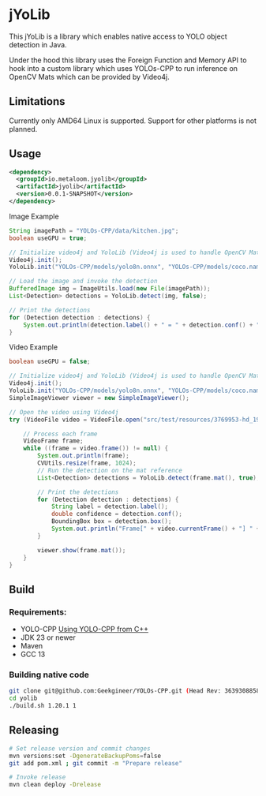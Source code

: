 # jYoLib


This jYoLib is a library which enables native access to YOLO object detection in Java.

Under the hood this library uses the Foreign Function and Memory API to hook into a custom library which uses YOLOs-CPP to run inference on OpenCV Mats which can be provided by Video4j.

## Limitations

Currently only AMD64 Linux is supported. Support for other platforms is not planned.

## Usage

```xml
<dependency>
  <groupId>io.metaloom.jyolib</groupId>
  <artifactId>jyolib</artifactId>
  <version>0.0.1-SNAPSHOT</version>
</dependency>
```

Image Example
```java
String imagePath = "YOLOs-CPP/data/kitchen.jpg";
boolean useGPU = true;

// Initialize video4j and YoloLib (Video4j is used to handle OpenCV Mat)
Video4j.init();
YoloLib.init("YOLOs-CPP/models/yolo8n.onnx", "YOLOs-CPP/models/coco.names", useGPU);

// Load the image and invoke the detection
BufferedImage img = ImageUtils.load(new File(imagePath));
List<Detection> detections = YoloLib.detect(img, false);

// Print the detections
for (Detection detection : detections) {
	System.out.println(detection.label() + " = " + detection.conf() + " @ " + detection.box());
}
```


Video Example
```java
boolean useGPU = false;

// Initialize video4j and YoloLib (Video4j is used to handle OpenCV Mat)
Video4j.init();
YoloLib.init("YOLOs-CPP/models/yolo8n.onnx", "YOLOs-CPP/models/coco.names", useGPU);
SimpleImageViewer viewer = new SimpleImageViewer();

// Open the video using Video4j
try (VideoFile video = VideoFile.open("src/test/resources/3769953-hd_1920_1080_25fps.mp4")) {

	// Process each frame
	VideoFrame frame;
	while ((frame = video.frame()) != null) {
		System.out.println(frame);
		CVUtils.resize(frame, 1024);
		// Run the detection on the mat reference
		List<Detection> detections = YoloLib.detect(frame.mat(), true);

		// Print the detections
		for (Detection detection : detections) {
			String label = detection.label();
			double confidence = detection.conf();
			BoundingBox box = detection.box();
			System.out.println("Frame[" + video.currentFrame() + "] " + label + " = " + confidence + " @ " + box);
		}

		viewer.show(frame.mat());
	}
}
```


## Build 

### Requirements:

- YOLO-CPP [Using YOLO-CPP from C++](https://github.com/Geekgineer/YOLOs-CPP)
- JDK 23 or newer
- Maven
- GCC 13

### Building native code

```bash
git clone git@github.com:Geekgineer/YOLOs-CPP.git (Head Rev: 363930885855b0441ba672d5ead7c6363cc34edb)
cd yolib
./build.sh 1.20.1 1
```

## Releasing

```bash
# Set release version and commit changes
mvn versions:set -DgenerateBackupPoms=false
git add pom.xml ; git commit -m "Prepare release"

# Invoke release
mvn clean deploy -Drelease
```

